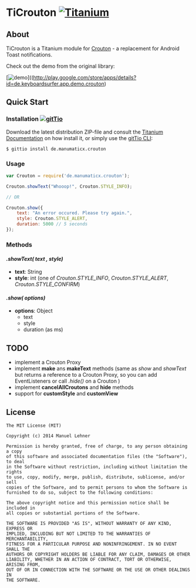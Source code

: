 # TiCrouton [![Titanium](http://www-static.appcelerator.com/badges/titanium-git-badge-sq.png)](http://www.appcelerator.com/titanium/)

## About
TiCrouton is a Titanium module for [Crouton](https://github.com/keyboardsurfer/Crouton) - a replacement for Android Toast notifications.

Check out the demo from the original library:

[![demo](http://developer.android.com/images/brand/en_generic_rgb_wo_60.png)]((http://play.google.com/store/apps/details?id=de.keyboardsurfer.app.demo.crouton)

## Quick Start

### Installation [![gitTio](http://gitt.io/badge.png)](http://gitt.io/component/de.manumaticx.crouton)
Download the latest distribution ZIP-file and consult the [Titanium Documentation](http://docs.appcelerator.com/titanium/latest/#!/guide/Using_a_Module) on how install it, or simply use the [gitTio CLI](http://gitt.io/cli):

`$ gittio install de.manumaticx.crouton`

### Usage
```javascript
var Crouton = require('de.manumaticx.crouton');

Crouton.showText("Whooop!", Crouton.STYLE_INFO);

// OR

Crouton.show({
	text: "An error occured. Please try again.",
	style: Crouton.STYLE_ALERT,
	duration: 5000 // 5 seconds
});
```

### Methods

#### _.showText( text , style)_
* __text__: String
* __style__: int (one of _Crouton.STYLE_INFO_, _Crouton.STYLE_ALERT_, _Crouton.STYLE_CONFIRM_)

#### _.show( options)_
* __options__: Object
	* text
	* style
	* duration (as ms)

## TODO

* implement a Crouton Proxy
* implement __make__ ans __makeText__ methods (same as _show_ and _showText_ but returns a reference to a Crouton Proxy, so you can add EventListeners or call _.hide()_ on a Crouton )
* implement __cancelAllCroutons__ and __hide__ methods
* support for __customStyle__ and __customView__

## License
	The MIT License (MIT)

	Copyright (c) 2014 Manuel Lehner

	Permission is hereby granted, free of charge, to any person obtaining a copy
	of this software and associated documentation files (the "Software"), to deal
	in the Software without restriction, including without limitation the rights
	to use, copy, modify, merge, publish, distribute, sublicense, and/or sell
	copies of the Software, and to permit persons to whom the Software is
	furnished to do so, subject to the following conditions:

	The above copyright notice and this permission notice shall be included in
	all copies or substantial portions of the Software.

	THE SOFTWARE IS PROVIDED "AS IS", WITHOUT WARRANTY OF ANY KIND, EXPRESS OR
	IMPLIED, INCLUDING BUT NOT LIMITED TO THE WARRANTIES OF MERCHANTABILITY,
	FITNESS FOR A PARTICULAR PURPOSE AND NONINFRINGEMENT. IN NO EVENT SHALL THE
	AUTHORS OR COPYRIGHT HOLDERS BE LIABLE FOR ANY CLAIM, DAMAGES OR OTHER
	LIABILITY, WHETHER IN AN ACTION OF CONTRACT, TORT OR OTHERWISE, ARISING FROM,
	OUT OF OR IN CONNECTION WITH THE SOFTWARE OR THE USE OR OTHER DEALINGS IN
	THE SOFTWARE.
